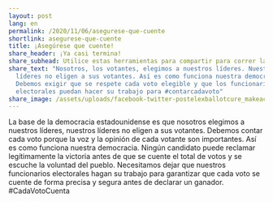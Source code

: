 ```yaml
---
layout: post
lang: en
permalink: /2020/11/06/asegurese-que-cuente
shortlink: asegurese-que-cuente
title: ¡Asegúrese que cuente!
share_header: ¡Ya casi termina!
share_subhead: Utilice estas herramientas para compartir para correr la voz
share_text: "Nosotros, los votantes, elegimos a nuestros líderes. Nuestros
  líderes no eligen a sus votantes. Así es como funciona nuestra democracia.
  Debemos exigir que se respete cada voto elegible y que los funcionarios
  electorales puedan hacer su trabajo para #contarcadavoto"
share_image: /assets/uploads/facebook-twitter-postelexballotcure_makeacopy.png
---
```

La base de la democracia estadounidense es que nosotros elegimos a nuestros líderes, nuestros líderes no eligen a sus votantes. Debemos contar cada voto porque la voz y la opinión de cada votante son importantes. Así es como funciona nuestra democracia. Ningún candidato puede reclamar legítimamente la victoria antes de que se cuente el total de votos y se escuche la voluntad del pueblo. Necesitamos dejar que nuestros funcionarios electorales hagan su trabajo para garantizar que cada voto se cuente de forma precisa y segura antes de declarar un ganador. #CadaVotoCuenta